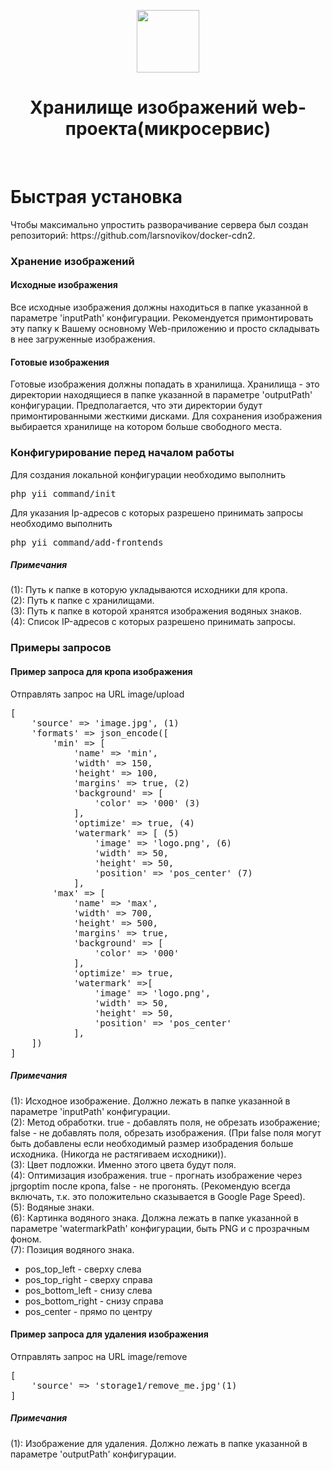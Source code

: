 <p align="center">
    <a href="https://github.com/yiisoft" target="_blank">
        <img src="https://avatars0.githubusercontent.com/u/993323" height="100px">
    </a>
    <h1 align="center">Хранилище изображений web-проекта(микросервис)</h1>
    <br>
</p>

<h1>Быстрая установка</h1>
<p>
    Чтобы максимально упростить разворачивание сервера был создан репозиторий: https://github.com/larsnovikov/docker-cdn2.
</p>    

<h3>Хранение изображений</h3>
<h4>Исходные изображения</h4>
<p>
    Все исходные изображения должны находиться в папке указанной в параметре 'inputPath' конфигурации. Рекомендуется примонтировать эту папку к Вашему основному Web-приложению и просто складывать в нее загруженные изображения.
</p>  
<h4>Готовые изображения</h4>
<p>
    Готовые изображения должны попадать в хранилища. Хранилища - это директории находящиеся в папке указанной в параметре 'outputPath' конфигурации. Предполагается, что эти директории будут примонтированными жесткими дисками. Для сохранения изображения выбирается хранилище на котором больше свободного места.
</p>    


<h3>Конфигурирование перед началом работы</h3>
<p>
    Для создания локальной конфигурации необходимо выполнить <pre>php yii command/init</pre>
    Для указания Ip-адресов с которых разрешено принимать запросы необходимо выполнить <pre>php yii command/add-frontends</pre>
</p>    
<h5>Примечания</h5>
(1): Путь к папке в которую укладываются исходники для кропа.<br>
(2): Путь к папке с хранилищами.<br>
(3): Путь к папке в которой хранятся изображения водяных знаков.<br>
(4): Список IP-адресов с которых разрешено принимать запросы.<br>

<h3>Примеры запросов</h3>

<h4>Пример запроса для кропа изображения</h4>
Отправлять запрос на URL image/upload
<pre>
[
    'source' => 'image.jpg', (1) 
    'formats' => json_encode([
        'min' => [
            'name' => 'min',
            'width' => 150,
            'height' => 100,
            'margins' => true, (2) 
            'background' => [
                'color' => '000' (3) 
            ],
            'optimize' => true, (4)
            'watermark' => [ (5)
                'image' => 'logo.png', (6)
                'width' => 50, 
                'height' => 50,
                'position' => 'pos_center' (7)
            ],
        'max' => [
            'name' => 'max',
            'width' => 700,
            'height' => 500,
            'margins' => true,
            'background' => [
                'color' => '000'
            ],
            'optimize' => true,
            'watermark' =>[
                'image' => 'logo.png',
                'width' => 50,
                'height' => 50,
                'position' => 'pos_center'
            ],    
    ])
]
</pre>
<h5>Примечания</h5>
(1): Исходное изображение. Должно лежать в папке указанной в параметре 'inputPath' конфигурации.<br>
(2): Метод обработки. true - добавлять поля, не обрезать изображение; false - не добавлять поля, обрезать изображения. (При false поля могут быть добавлены если необходимый размер изобрадения больше исходника. (Никогда не растягиваем исходники)).<br>
(3): Цвет подложки. Именно этого цвета будут поля.<br>
(4): Оптимизация изображения. true - прогнать изображение через jprgoptim после кропа, false - не прогонять. (Рекомендую всегда включать, т.к. это положительно сказывается в Google Page Speed).<br>
(5): Водяные знаки.<br>
(6): Картинка водяного знака. Должна лежать в папке указанной в параметре 'watermarkPath' конфигурации, быть PNG и с прозрачным фоном.<br>
(7): Позиция водяного знака.<br>
<ul>
    <li>pos_top_left - сверху слева</li>
    <li>pos_top_right - сверху справа</li>
    <li>pos_bottom_left - снизу слева</li>
    <li>pos_bottom_right - снизу справа</li>
    <li>pos_center - прямо по центру</li>
</ul>
<h4>Пример запроса для удаления изображения</h4>
Отправлять запрос на URL image/remove
<pre>
[
    'source' => 'storage1/remove_me.jpg'(1)
]
</pre>
<h5>Примечания</h5>
(1): Изображение для удаления. Должно лежать в папке указанной в параметре 'outputPath' конфигурации.
